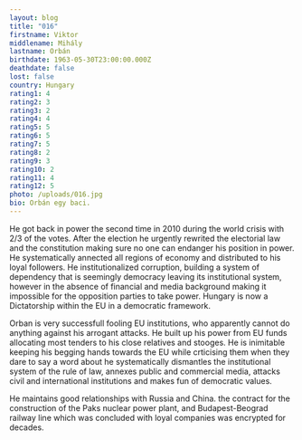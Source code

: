```yaml
---
layout: blog
title: "016"
firstname: Viktor
middlename: Mihály
lastname: Orbán
birthdate: 1963-05-30T23:00:00.000Z
deathdate: false
lost: false
country: Hungary
rating1: 4
rating2: 3
rating3: 2
rating4: 4
rating5: 5
rating6: 5
rating7: 5
rating8: 2
rating9: 3
rating10: 2
rating11: 4
rating12: 5
photo: /uploads/016.jpg
bio: Orbán egy baci.
---
```

He got back in power the second time in 2010 during the world crisis with 2/3 of the votes. After the election he urgently rewrited the electorial law and the constitution making sure no one can endanger his position in power. He systematically annected all regions of economy and distributed to his loyal followers. He institutionalized corruption, building a system of dependency that is seemingly democracy leaving its institutional system, however in the absence of financial and media background making it impossible for the opposition parties to take power. Hungary is now a Dictatorship within the EU in a democratic framework. 

Orban is very successfull fooling EU institutions, who apparently cannot do anything against his arrogant attacks. He built up his power from EU funds allocating most tenders to his close relatives and stooges. He is inimitable keeping his begging hands towards the EU while crticising them when they dare to say a word about he systematically dismantles the institutional system of the rule of law, annexes public and commercial media, attacks civil and international institutions and makes fun of democratic values.

He maintains good relationships with Russia and China. the contract for the construction of the Paks nuclear power plant, and Budapest-Beograd railway line which was concluded with loyal companies was encrypted for decades.